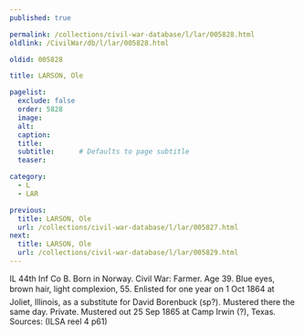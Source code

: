 ```yaml
---
published: true

permalink: /collections/civil-war-database/l/lar/005828.html
oldlink: /CivilWar/db/l/lar/005828.html

oldid: 005828

title: LARSON, Ole

pagelist:
  exclude: false
  order: 5828
  image: 
  alt:
  caption:
  title:
  subtitle:      # Defaults to page subtitle
  teaser:

category: 
  - L 
  - LAR

previous:
  title: LARSON, Ole
  url: /collections/civil-war-database/l/lar/005827.html  
next:
  title: LARSON, Ole
  url: /collections/civil-war-database/l/lar/005829.html   
---
```

IL 44th Inf Co B. Born in Norway. Civil War: Farmer. Age 39. Blue eyes, brown hair, light complexion, 5&#146;5&#148;. Enlisted for one year on 1 Oct 1864 at Joliet, Illinois, as a substitute for David Borenbuck (sp?). Mustered there the same day. Private. Mustered out 25 Sep 1865 at Camp Irwin (?), Texas. Sources: (ILSA reel 4 p61)